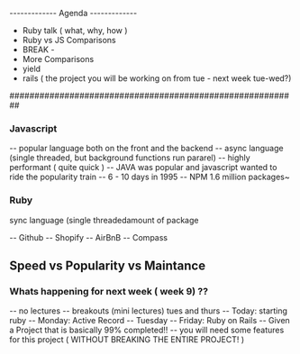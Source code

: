 ------------- Agenda -------------

- Ruby talk ( what, why, how )
- Ruby vs JS Comparisons
- BREAK - 
- More Comparisons
- yield
- rails ( the project you will be working on from tue - next week tue-wed?)


##########################################################

### Javascript 

-- popular language both on the front and the backend
-- async language (single threaded, but background functions run pararel)
-- highly performant ( quite quick )
-- JAVA was popular and javascript wanted to ride the popularity train
-- 6 - 10 days in 1995
-- NPM 1.6 million packages~

### Ruby
sync language (single threadedamount of package

-- Github
-- Shopify
-- AirBnB
-- Compass 

## Speed vs Popularity vs Maintance 


### Whats happening for next week ( week 9) ??

-- no lectures
-- breakouts (mini lectures) tues and thurs
-- Today: starting ruby
-- Monday: Active Record
-- Tuesday -- Friday: Ruby on Rails
-- Given a Project that is basically 99% completed!!
-- you will need some features for this project ( WITHOUT BREAKING THE ENTIRE PROJECT! )


